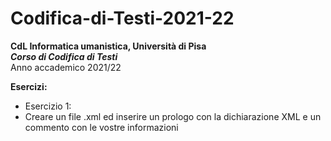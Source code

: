 # Codifica-di-Testi-2021-22 #
<b>CdL Informatica umanistica, Università di Pisa</b>
</br>
<i><b>Corso di Codifica di Testi</b></i>
</br>
Anno accademico 2021/22

<b> Esercizi: </b>
</br>
* Esercizio 1:
* Creare un file .xml ed inserire un prologo con la dichiarazione XML e un commento con le vostre informazioni

<br />

